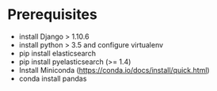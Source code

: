 # Prerequisites

- install Django > 1.10.6
- install python > 3.5 and configure virtualenv
- pip install elasticsearch
- pip install pyelasticsearch (>= 1.4)
- Install Miniconda (https://conda.io/docs/install/quick.html)
- conda install pandas